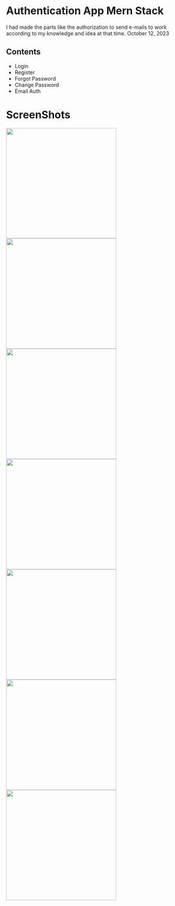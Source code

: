 # Authentication App Mern Stack

I had made the parts like the authorization to send e-mails to work according to my knowledge and idea at that time.
October 12, 2023

## Contents

- Login
- Register
- Forgot Password
- Change Password
- Email Auth

# ScreenShots

<img src="readme-images/home.png" width="300">
<img src="readme-images/register.png" width="300">
<img src="readme-images/email.png" width="300">
<img src="readme-images/login.png" width="300">
<img src="readme-images/login-wrong-password.png" width="300">
<img src="readme-images/forgot-password.png" width="300">
<img src="readme-images/reset-password.png" width="300">
